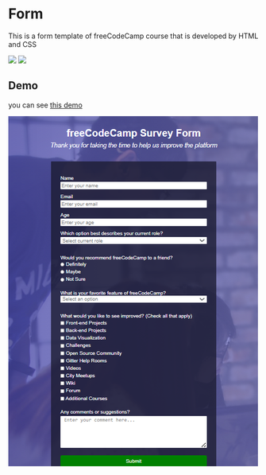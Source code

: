 # Form

This is a form template of freeCodeCamp course that is developed by HTML and CSS

![](https://img.shields.io/badge/HTML5-E34F26?style=for-the-badge&logo=html5&logoColor=white)
![](https://img.shields.io/badge/CSS3-1572B6?style=for-the-badge&logo=css3&logoColor=white)

## Demo
you can see [this demo](https://ronakgholami77.github.io/form/) 

![form-demo](demo.png)
